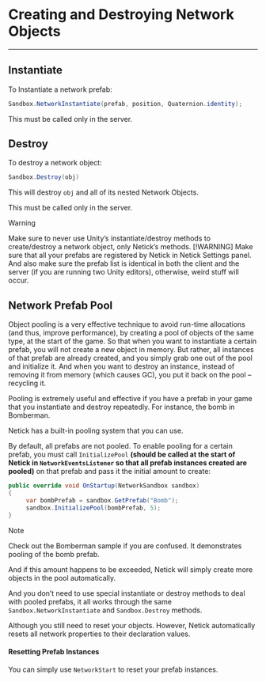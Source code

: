 # Creating and Destroying Network Objects

---

## Instantiate

To Instantiate a network prefab:

```csharp
Sandbox.NetworkInstantiate(prefab, position, Quaternion.identity);
```

This must be called only in the server.

<!-- Normally, it’s only possible to instantiate network prefabs on the server. However, it’s possible to spawn-predict them on the client, check out the next section for that. -->

## Destroy

To destroy a network object:

```csharp
Sandbox.Destroy(obj)
```
This will destroy `obj` and all of its nested Network Objects. 

This must be called only in the server.

<!-- This will destroy `obj` and all of its nested Network Objects. Should be called only from the server/owner, although it can also be used to destroy spawn-predicted objects on the client with invalid Ids. -->

> [!WARNING]
> Make sure to never use Unity’s instantiate/destroy methods to create/destroy a network object, only Netick’s methods.
> [!WARNING]
> Make sure that all your prefabs are registered by Netick in Netick Settings panel. And also make sure the prefab list is identical in both the client and the server (if you are running two Unity editors), otherwise, weird stuff will occur.

## Network Prefab Pool

Object pooling is a very effective technique to avoid run-time allocations (and thus, improve performance), by creating a pool of objects of the same type, at the start of the game. So that when you want to instantiate a certain prefab, you will not create a new object in memory. But rather, all instances of that prefab are already created, and you simply grab one out of the pool and initialize it. And when you want to destroy an instance, instead of removing it from memory (which causes GC), you put it back on the pool – recycling it.

Pooling is extremely useful and effective if you have a prefab in your game that you instantiate and destroy repeatedly. For instance, the bomb in Bomberman.

Netick has a built-in pooling system that you can use.

By default, all prefabs are not pooled. To enable pooling for a certain prefab, you must call `InitializePool` **(should be called at the start of Netick in `NetworkEventsListener` so that all prefab instances created are pooled)** on that prefab and pass it the initial amount to create:


```csharp
public override void OnStartup(NetworkSandbox sandbox)
{
     var bombPrefab = sandbox.GetPrefab("Bomb");
     sandbox.InitializePool(bombPrefab, 5);
}
```

> [!NOTE]
> Check out the Bomberman sample if you are confused. It demonstrates pooling of the bomb prefab.


And if this amount happens to be exceeded, Netick will simply create more objects in the pool automatically.

And you don’t need to use special instantiate or destroy methods to deal with pooled prefabs, it all works through the same `Sandbox.NetworkInstantiate` and `Sandbox.Destroy` methods.

Although you still need to reset your objects. However, Netick automatically resets all network properties to their declaration values.

#### Resetting Prefab Instances

You can simply use `NetworkStart` to reset your prefab instances.

<!-- To reset your object, override `NetworkReset` on your class inheriting from `NetworkBehaviour`:

```csharp
public override void NetworkReset()
{
     // reset all non-networked state which need to be reset so that your object is ready to be used again
}
``` -->



<!-- ## Spawn-Prediction
> [!CAUTION]
> Spawn-Prediction is WIP in Netick 2. It's non-functional at the moment.

Spawn-Prediction allows you to instantiate/spawn network objects on the client, without having to wait for the server to spawn them. The client would create a local copy of the object, and when the server actually creates the object and the confirmation arrives on the client, the client version of that object would then obtain a valid network Id – meaning it now exists on the network and has been successfully spawn-predicted.

### Usage

To use Spawn-Prediction, you must pass a key `SpawnPredictionKey` to the `NetworkInstantiate` method.

Notes on the key:

- The key must be unique between calls, and usually also between different clients.
- The key must be the same key when the NetworkInstantiate method is called on both the client and the server, for the object to correctly be spawned and confirmed on the network.

When the client locally instantiates the object, and before the confirmation arrives from the server, the object would have an Id of -1 (invalid id). That means it has yet to be confirmed to have been spawned on the server. Using this knowledge, you can know whether or not the object has been successfully spawn-predicted at this point in time. If after a relatively long period the server has yet to create, and therefore confirm, the object, you can choose to destory it on the client.

But It’s important to know that you mustn’t destroy objects, successfully spawn-predicted or not, on the client. Only objects, prefab instances precisely, which have -1 Id are allowed to be destroyed on the client. In the case where you destroy a pending spawn-predicted object which happen to be spawned on the server later on, that object would be re-created on the client.

Notes:

- Netick does not destroy spawn-predicted objects on the client which weren’t spawned on the server. You must destroy them yourself.
- Netick would only call `NetworkStart` once for the spawn-predicted object on the client, and it’s when the client spawns it. It won’t be called when the object has been confirmed. Instead, you can override `OnSpawnPredictionSucceeded` for that.
- Netick automatically destroys all pending spawn-predicted (yet to be confirmed) network objects when input loss occurs on the client.

Check out the Bomberman sample to see the usage of Spawn-Prediction on the Bomb prefab.\

### Spawn-Prediction Example

```csharp
public override void NetworkFixedUpdate()
        {
            if (FetchInput(out BombermanInput input))
            {
                if (!IsResimulating && input.PlantBomb)
                {
                    var spawnKey = new SpawnPredictionKey((byte)Sandbox.Tick.TickValue, (byte)InputSource.PlayerId);
                    Sandbox.NetworkInstantiate(_bombPrefab, Round(transform.position), Quaternion.identity, spawnPredictionKey: spawnKey);
                }
            }
        }
``` -->

